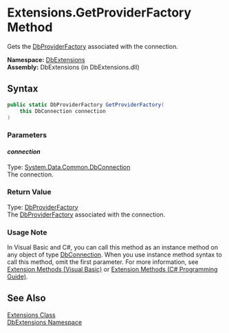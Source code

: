 Extensions.GetProviderFactory Method
====================================
Gets the [DbProviderFactory][1] associated with the connection.

**Namespace:** [DbExtensions][2]  
**Assembly:** DbExtensions (in DbExtensions.dll)

Syntax
------

```csharp
public static DbProviderFactory GetProviderFactory(
	this DbConnection connection
)
```

### Parameters

#### *connection*
Type: [System.Data.Common.DbConnection][3]  
The connection.

### Return Value
Type: [DbProviderFactory][1]  
The [DbProviderFactory][1] associated with the connection.
### Usage Note
In Visual Basic and C#, you can call this method as an instance method on any object of type [DbConnection][3]. When you use instance method syntax to call this method, omit the first parameter. For more information, see [Extension Methods (Visual Basic)][4] or [Extension Methods (C# Programming Guide)][5].

See Also
--------
[Extensions Class][6]  
[DbExtensions Namespace][2]  

[1]: http://msdn.microsoft.com/en-us/library/c6c4a26c
[2]: ../README.md
[3]: http://msdn.microsoft.com/en-us/library/c790zwhc
[4]: http://msdn.microsoft.com/en-us/library/bb384936.aspx
[5]: http://msdn.microsoft.com/en-us/library/bb383977.aspx
[6]: README.md